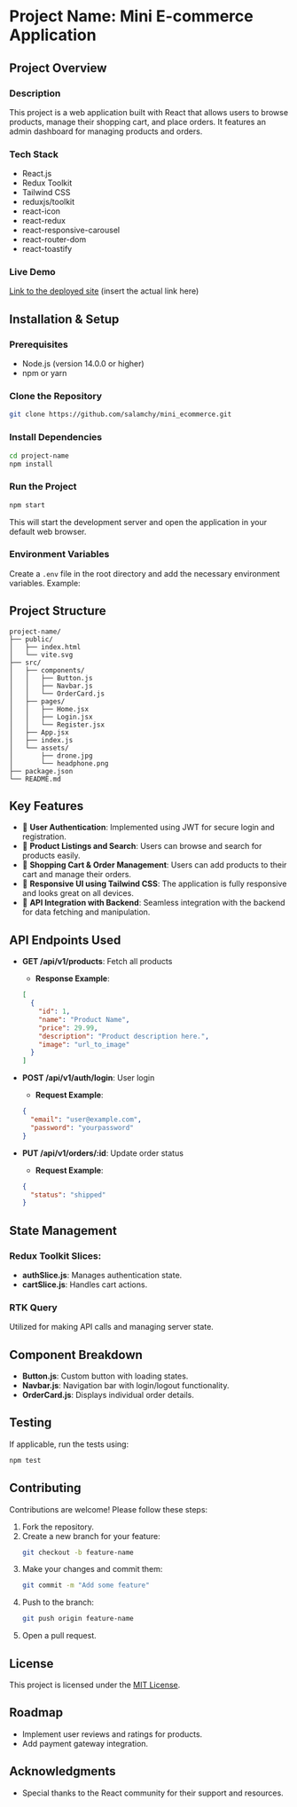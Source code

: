 # Project Name: Mini E-commerce Application

## Project Overview

### Description

This project is a web application built with React that allows users to browse products, manage their shopping cart, and place orders. It features an admin dashboard for managing products and orders.

### Tech Stack

- React.js
- Redux Toolkit
- Tailwind CSS
- reduxjs/toolkit
- react-icon
- react-redux
- react-responsive-carousel
- react-router-dom
- react-toastify

### Live Demo

[Link to the deployed site](#) (insert the actual link here)

## Installation & Setup

### Prerequisites

- Node.js (version 14.0.0 or higher)
- npm or yarn

### Clone the Repository

```bash
git clone https://github.com/salamchy/mini_ecommerce.git
```

### Install Dependencies

```bash
cd project-name
npm install
```

### Run the Project

```bash
npm start
```

This will start the development server and open the application in your default web browser.

### Environment Variables

Create a `.env` file in the root directory and add the necessary environment variables. Example:

## Project Structure

```
project-name/
├── public/
│   ├── index.html
│   └── vite.svg
├── src/
│   ├── components/
│   │   ├── Button.js
│   │   ├── Navbar.js
│   │   └── OrderCard.js
│   ├── pages/
│   │   ├── Home.jsx
│   │   ├── Login.jsx
│   │   └── Register.jsx
│   ├── App.jsx
│   ├── index.js
│   └── assets/
│       ├── drone.jpg
│       └── headphone.png
├── package.json
└── README.md
```

## Key Features

- 🔹 **User Authentication**: Implemented using JWT for secure login and registration.
- 🔹 **Product Listings and Search**: Users can browse and search for products easily.
- 🔹 **Shopping Cart & Order Management**: Users can add products to their cart and manage their orders.
- 🔹 **Responsive UI using Tailwind CSS**: The application is fully responsive and looks great on all devices.
- 🔹 **API Integration with Backend**: Seamless integration with the backend for data fetching and manipulation.

## API Endpoints Used

- **GET /api/v1/products**: Fetch all products

  - **Response Example**:

  ```json
  [
    {
      "id": 1,
      "name": "Product Name",
      "price": 29.99,
      "description": "Product description here.",
      "image": "url_to_image"
    }
  ]
  ```

- **POST /api/v1/auth/login**: User login

  - **Request Example**:

  ```json
  {
    "email": "user@example.com",
    "password": "yourpassword"
  }
  ```

- **PUT /api/v1/orders/:id**: Update order status
  - **Request Example**:
  ```json
  {
    "status": "shipped"
  }
  ```

## State Management

### Redux Toolkit Slices:

- **authSlice.js**: Manages authentication state.
- **cartSlice.js**: Handles cart actions.

### RTK Query

Utilized for making API calls and managing server state.

## Component Breakdown

- **Button.js**: Custom button with loading states.
- **Navbar.js**: Navigation bar with login/logout functionality.
- **OrderCard.js**: Displays individual order details.

## Testing

If applicable, run the tests using:

```bash
npm test
```

## Contributing

Contributions are welcome! Please follow these steps:

1. Fork the repository.
2. Create a new branch for your feature:
   ```bash
   git checkout -b feature-name
   ```
3. Make your changes and commit them:
   ```bash
   git commit -m "Add some feature"
   ```
4. Push to the branch:
   ```bash
   git push origin feature-name
   ```
5. Open a pull request.

## License

This project is licensed under the [MIT License](LICENSE).

## Roadmap

- Implement user reviews and ratings for products.
- Add payment gateway integration.

## Acknowledgments

- Special thanks to the React community for their support and resources.
